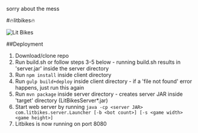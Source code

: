 sorry about the mess

#🔥litbikes🔥

![Lit Bikes](http://i.imgur.com/iZvD9D5.png "Lit Bikes")

##Deployment
1. Download/clone repo
2. Run build.sh or follow steps 3-5 below - running build.sh results in 'server.jar' inside the server directory
3. Run ```npm install``` inside client directory
4. Run ```gulp build+deploy``` inside client directory - if a 'file not found' error happens, just run this again
5. Run ```mvn package``` inside server directory - creates server JAR inside 'target' directory (LitBikesServer\*.jar)
6. Start web server by running ```java -cp <server JAR> com.litbikes.server.Launcher [-b <bot count>] [-s <game width> <game height>]```
7. Litbikes is now running on port 8080
